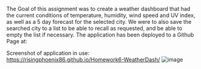 The Goal of this assignment was to create a weather dashboard that had the current conditions of temperature, humidity, wind speed and UV index, as well as a 5 day forecast for the selected city.
We were to also save the searched city to a list to be able to recall as requested, and be able to empty the list if necessary.
The application has been deployed to a Github Page at:

Screenshot of application in use: https://risingphoenix86.github.io/Homework6-WeatherDash/
![image](https://user-images.githubusercontent.com/7930889/132146638-26e2717a-a3b3-4f4d-9e13-f27e442c7275.png)
